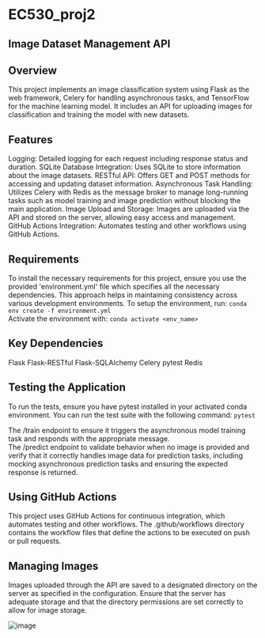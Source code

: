 # EC530_proj2

## Image Dataset Management API

## Overview
This project implements an image classification system using Flask as the web framework, Celery for handling asynchronous tasks, and TensorFlow for the machine learning model. It includes an API for uploading images for classification and training the model with new datasets.

## Features
Logging: Detailed logging for each request including response status and duration.
SQLite Database Integration: Uses SQLite to store information about the image datasets.
RESTful API: Offers GET and POST methods for accessing and updating dataset information.
Asynchronous Task Handling: Utilizes Celery with Redis as the message broker to manage long-running tasks such as model training and image prediction without blocking the main application.
Image Upload and Storage: Images are uploaded via the API and stored on the server, allowing easy access and management.
GitHub Actions Integration: Automates testing and other workflows using GitHub Actions.

## Requirements
To install the necessary requirements for this project, ensure you use the provided 'environment.yml' file which specifies all the necessary dependencies. This approach helps in maintaining consistency across various development environments. To setup the environment, run:
    `conda env create -f environment.yml`  
Activate the environment with:
    `conda activate <env_name>`  

## Key Dependencies
Flask
Flask-RESTful
Flask-SQLAlchemy
Celery
pytest
Redis

## Testing the Application
To run the tests, ensure you have pytest installed in your activated conda environment. You can run the test suite with the following command:
    `pytest`

The /train endpoint to ensure it triggers the asynchronous model training task and responds with the appropriate message.  
The /predict endpoint to validate behavior when no image is provided and verify that it correctly handles image data for prediction tasks, including mocking asynchronous prediction tasks and ensuring the expected response is returned.

## Using GitHub Actions
This project uses GitHub Actions for continuous integration, which automates testing and other workflows. The .github/workflows directory contains the workflow files that define the actions to be executed on push or pull requests.

## Managing Images
Images uploaded through the API are saved to a designated directory on the server as specified in the configuration. Ensure that the server has adequate storage and that the directory permissions are set correctly to allow for image storage.

![image](https://github.com/AlanYuzhe/EC530_proj2/assets/144563819/ecc0c51f-1c0b-4c4b-8673-9026ac677585)
